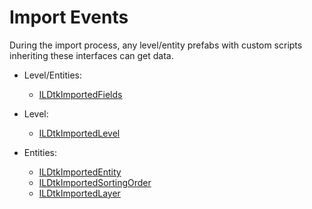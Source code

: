 # Import Events
During the import process, any level/entity prefabs with custom scripts inheriting these interfaces can get data. 

- Level/Entities:
  - [ILDtkImportedFields]()
  
  
- Level:
  - [ILDtkImportedLevel]()
  

- Entities:
  - [ILDtkImportedEntity]()
  - [ILDtkImportedSortingOrder]()
  - [ILDtkImportedLayer]()






